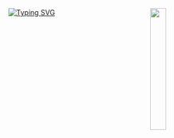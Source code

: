 <div align="center">
<a href="https://git.io/typing-svg"><img src="https://readme-typing-svg.demolab.com?font=Fira+Code&weight=500&size=50&pause=2000&color=8A7FF7&background=6CFF8400&repeat=false&random=false&width=680&height=140&lines=HELLO+HELLO%2C+I'M+ESRA!" alt="Typing SVG" /></a>
<img src="![org_20240301_030929](https://github.com/fukichime/fukichime/assets/87714713/b3dddcf9-9a34-41dd-9482-6b4071863a7e)" width="25%" align="right" />




